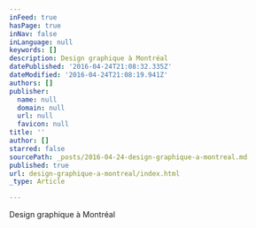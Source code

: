```yaml
---
inFeed: true
hasPage: true
inNav: false
inLanguage: null
keywords: []
description: Design graphique à Montréal
datePublished: '2016-04-24T21:08:32.335Z'
dateModified: '2016-04-24T21:08:19.941Z'
authors: []
publisher:
  name: null
  domain: null
  url: null
  favicon: null
title: ''
author: []
starred: false
sourcePath: _posts/2016-04-24-design-graphique-a-montreal.md
published: true
url: design-graphique-a-montreal/index.html
_type: Article

---
```

Design graphique à Montréal